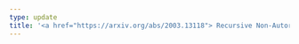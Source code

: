 ```yaml
---
type: update
title: '<a href="https://arxiv.org/abs/2003.13118"> Recursive Non-Autoregressive Graph-to-Graph Transformer for Dependency Parsing with Iterative Refinement</a> has been relased. Check it on Arxiv!'
---
```

